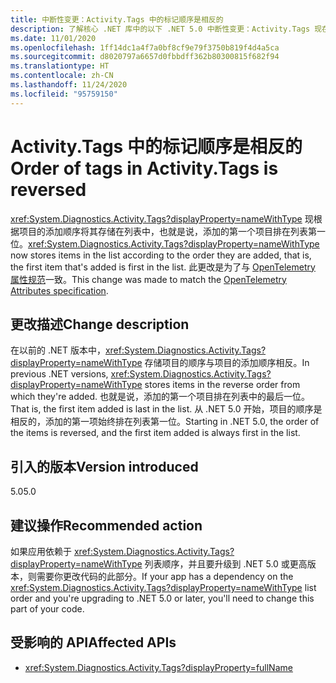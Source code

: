 ```yaml
---
title: 中断性变更：Activity.Tags 中的标记顺序是相反的
description: 了解核心 .NET 库中的以下 .NET 5.0 中断性变更：Activity.Tags 现在根据项目的添加顺序将它们存储在列表中。
ms.date: 11/01/2020
ms.openlocfilehash: 1ff14dc1a4f7a0bf8cf9e79f3750b819f4d4a5ca
ms.sourcegitcommit: d8020797a6657d0fbbdff362b80300815f682f94
ms.translationtype: HT
ms.contentlocale: zh-CN
ms.lasthandoff: 11/24/2020
ms.locfileid: "95759150"
---
```

# <a name="order-of-tags-in-activitytags-is-reversed"></a><span data-ttu-id="af568-103">Activity.Tags 中的标记顺序是相反的</span><span class="sxs-lookup"><span data-stu-id="af568-103">Order of tags in Activity.Tags is reversed</span></span>

<span data-ttu-id="af568-104"><xref:System.Diagnostics.Activity.Tags?displayProperty=nameWithType> 现根据项目的添加顺序将其存储在列表中，也就是说，添加的第一个项目排在列表第一位。</span><span class="sxs-lookup"><span data-stu-id="af568-104"><xref:System.Diagnostics.Activity.Tags?displayProperty=nameWithType> now stores items in the list according to the order they are added, that is, the first item that's added is first in the list.</span></span> <span data-ttu-id="af568-105">此更改是为了与 [OpenTelemetry 属性规范](https://github.com/open-telemetry/opentelemetry-specification/blob/master/specification/common/common.md#attributes)一致。</span><span class="sxs-lookup"><span data-stu-id="af568-105">This change was made to match the [OpenTelemetry Attributes specification](https://github.com/open-telemetry/opentelemetry-specification/blob/master/specification/common/common.md#attributes).</span></span>

## <a name="change-description"></a><span data-ttu-id="af568-106">更改描述</span><span class="sxs-lookup"><span data-stu-id="af568-106">Change description</span></span>

<span data-ttu-id="af568-107">在以前的 .NET 版本中，<xref:System.Diagnostics.Activity.Tags?displayProperty=nameWithType> 存储项目的顺序与项目的添加顺序相反。</span><span class="sxs-lookup"><span data-stu-id="af568-107">In previous .NET versions, <xref:System.Diagnostics.Activity.Tags?displayProperty=nameWithType> stores items in the reverse order from which they're added.</span></span> <span data-ttu-id="af568-108">也就是说，添加的第一个项目排在列表中的最后一位。</span><span class="sxs-lookup"><span data-stu-id="af568-108">That is, the first item added is last in the list.</span></span> <span data-ttu-id="af568-109">从 .NET 5.0 开始，项目的顺序是相反的，添加的第一项始终排在列表第一位。</span><span class="sxs-lookup"><span data-stu-id="af568-109">Starting in .NET 5.0, the order of the items is reversed, and the first item added is always first in the list.</span></span>

## <a name="version-introduced"></a><span data-ttu-id="af568-110">引入的版本</span><span class="sxs-lookup"><span data-stu-id="af568-110">Version introduced</span></span>

<span data-ttu-id="af568-111">5.0</span><span class="sxs-lookup"><span data-stu-id="af568-111">5.0</span></span>

## <a name="recommended-action"></a><span data-ttu-id="af568-112">建议操作</span><span class="sxs-lookup"><span data-stu-id="af568-112">Recommended action</span></span>

<span data-ttu-id="af568-113">如果应用依赖于 <xref:System.Diagnostics.Activity.Tags?displayProperty=nameWithType> 列表顺序，并且要升级到 .NET 5.0 或更高版本，则需要你更改代码的此部分。</span><span class="sxs-lookup"><span data-stu-id="af568-113">If your app has a dependency on the <xref:System.Diagnostics.Activity.Tags?displayProperty=nameWithType> list order and you're upgrading to .NET 5.0 or later, you'll need to change this part of your code.</span></span>

## <a name="affected-apis"></a><span data-ttu-id="af568-114">受影响的 API</span><span class="sxs-lookup"><span data-stu-id="af568-114">Affected APIs</span></span>

- <xref:System.Diagnostics.Activity.Tags?displayProperty=fullName>

<!--

#### Category

Core .NET libraries

### Affected APIs

- `P:System.Diagnostics.Activity.Tags`

-->
